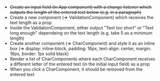 - <del>Create an input field (in App component) with a change listener which outputs the length of the entered text below (e.g. in a paragraph)</del>
- Create a new component (=> ValidationComponent) which receives the text length as a prop
- Inside the ValidationComponent, either output "Text too short" or "Text long enough" dependeing on the text length (e.g. take 5 as a minimum length)
- Create another component (=> CharComponent) and style it as an inline box (=> display: inline-block, padding: 16px, text-align: center, margin: 16px, border: 1px solid black)
- Render a list of CharComponents where each CharComponent receives a different letter of the entered text (in the initial input field) as a prop
- When you click a CharComponent, it should be removed from the entered text